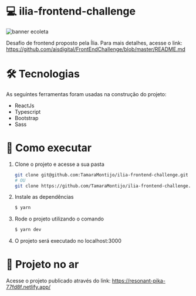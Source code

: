 # 💻  ilia-frontend-challenge

![banner ecoleta](https://res.cloudinary.com/dnaglzg7k/image/upload/v1647901138/Design_sem_nome_sgli8i.png)

Desafio de frontend proposto pela Ília. Para mais detalhes, acesse o link:
https://github.com/aisdigital/FrontEndChallenge/blob/master/README.md

# 🛠 Tecnologias
As seguintes ferramentas foram usadas na construção do projeto:

* ReactJs
* Typescript
* Bootstrap
* Sass

# 📝 Como executar

1. Clone o projeto e acesse a sua pasta 
      ```bash
      git clone git@github.com:TamaraMontijo/ilia-frontend-challenge.git
      # OU
      git clone https://github.com/TamaraMontijo/ilia-frontend-challenge.git
      ```

2. Instale as dependências 
      ```bash
      $ yarn
      ```
      
3. Rode o projeto utilizando o comando
     ```bash
     $ yarn dev
      ```

4. O projeto será executado no localhost:3000

# 🚀 Projeto no ar

Acesse o projeto publicado através do link:
https://resonant-pika-77fd8f.netlify.app/
